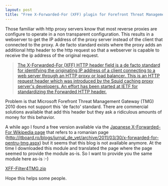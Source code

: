 ```yaml
---
layout: post
title: "Free X-Forwarded-For (XFF) plugin for Forefront Threat Management Gateway (TMG) 2010"
---
```


Those familiar with http proxy servers know that most reverse proxies are configure to operate in a non transparent configuration. This results in a webserver to get the IP address of the proxy server instead of the client that connected to the proxy. A de facto standard exists where the proxy adds an additional http header to the http request so that a webserver is capable to receive the ip address of the original request.

>[The X-Forwarded-For (XFF) HTTP header field is a de facto standard for identifying the originating IP address of a client connecting to a web server through an HTTP proxy or load balancer. This is an HTTP request header which was introduced by the Squid caching proxy server's developers. An effort has been started at IETF for standardizing the Forwarded HTTP header.](http://en.wikipedia.org/wiki/X-Forwarded-For)

Problem is that Microsoft Forefront Threat Management Gateway (TMG) 2010 does not support this 'de facto' standard. There are commercial solutions available that add this header but they ask a ridiculous amounts of money for this behavior.

A while ago I found a free version available via the [Japanese X-Forwarded-For Wikipedia page](http://ja.wikipedia.org/wiki/X-Forwarded-For) that refers to a romanian page (http://itboard.ro/blogs/jurnal_de_vet/archive/2011/03/30/x-forwarded-for-pentru-tmg.aspx) but it seems that this blog is not available anymore. At the time I downloaded this module and translated the page where the page seemed to provide the module as-is. So I want to provide you the same module here as-is :-)

[XFF-Filter4TMG.zip](XFF-Filter4TMG.zip)
	
Hope this helps some people.
